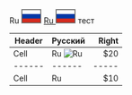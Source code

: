 Ru ![Ru](https://github.com/jagry/cFramework/blob/master/images/ru.png)
[Ru ![Ru](https://github.com/jagry/cFramework/blob/master/images/ru.png)](https://github.com/jagry/cFramework/blob/master/readme.en.md "Заголовок ссылки")
тест

| Header | Русский | Right  |
| ------ | ------ | -----: |
|  Cell  |  Ru ![Ru](https://upload.wikimedia.org/wikipedia/commons/thumb/f/f3/Flag_of_Russia.svg/320px-Flag_of_Russia.svg.png "Русский")  |   $20  |
| ------ | ------ | ----- |
|  Cell  |  Ru  |   $10  |